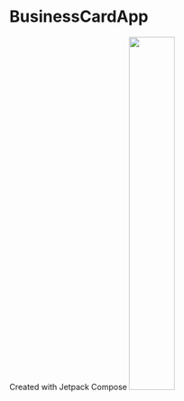# BusinessCardApp
Created with Jetpack Compose
<img src="https://github.com/GoblikM/BusinessCardApp/assets/75813735/18649802-c965-46c3-9d58-5cf4024d7b41" width="40%" height="auto"></img>
